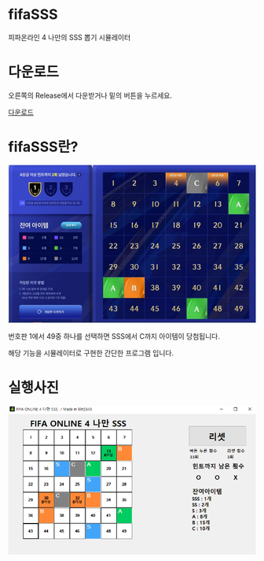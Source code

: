 # fifaSSS
피파온라인 4 나만의 SSS 뽑기 시뮬레이터

# 다운로드
오른쪽의 Release에서 다운받거나 밑의 버튼을 누르세요.

[다운로드](https://github.com/kkt3343/fifaSSS/releases/download/Release/Release.zip)

# fifaSSS란?

<img src="pic01.png">

번호판 1에서 49중 하나를 선택하면 SSS에서 C까지 아이템이 당첨됩니다.

해당 기능을 시뮬레이터로 구현한 간단한 프로그램 입니다.

# 실행사진

<img src="pic02.png">
